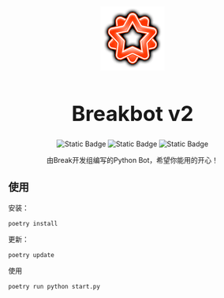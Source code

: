 <div style="text-align:center">
    <img src="/static/img/dxdoublebreakstar.png" alt="logo">
    <h1 style="font-size:3em;">Breakbot v2</h1>
    <img src="https://img.shields.io/badge/python-3.12%2B-blue?logo=python&logoColor=edb641" alt="Static Badge">
    <img src="https://img.shields.io/badge/Nonebot-2-green" alt="Static Badge">
    <img src="https://img.shields.io/badge/Dev-Alpha_2.2.0001-orange" alt="Static Badge">
    <p>由Break开发组编写的Python Bot，希望你能用的开心！</p>
</div>

## 使用

安装：

```shell
poetry install
```

更新：

```shell
poetry update
```
使用

```shell
poetry run python start.py
```